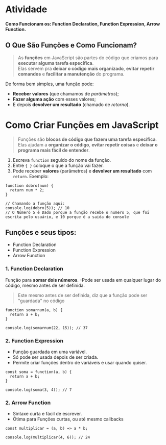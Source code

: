 # Atividade
#### Como Funcionam os: Function Declaration, Function Expression, Arrow Function.
## O Que São Funções e Como Funcionam?
>As **funções** em JavaScript são partes do código que criamos para **executar alguma tarefa específica**.  
Elas servem pra **deixar o código mais organizado**, **evitar repetir comandos** e **facilitar a manutenção** do programa.

De forma bem simples, uma função pode:
- **Receber valores** (que chamamos de *parâmetros*);
- **Fazer alguma ação** com esses valores;
- E depois **devolver um resultado** (chamado de *retorno*).

# Como Criar Funções em JavaScript

>Funções são **blocos de código que fazem uma tarefa específica**.  
Elas ajudam a **organizar o código**, **evitar repetir coisas** e **deixar o programa mais fácil de entender**.
1. Escreva `function` seguido do nome da função.  
2. Entre `{ }` coloque o que a função vai fazer.  
3. Pode receber **valores** (parâmetros) e **devolver um resultado** com `return`.
Exemplo:
```
function dobro(num) {
  return num * 2;
}

// Chamando a função aqui:
console.log(dobro(5)); // 10
// O Número 5 é Dado porque a função recebe o numero 5, que foi escrita pelo usuário, e 10 porque é a saida do console
```

## Funções e seus tipos:
- Function Declaration
- Function Expression
- Arrow Function
### 1. Function Declaration
Função para **somar dois números**.
-Pode ser usada em qualquer lugar do código, mesmo antes de ser definida.
> Este mesmo antes de ser definida, diz que a função pode ser "guardada" no código

```
function somarnum(a, b) {
  return a + b;
}

console.log(somarnum(22, 15)); // 37
```

### 2. Function Expression
- Função guardada em uma variável.
- Só pode ser usada depois de ser criada.
- Permite criar funções dentro de variáveis e usar quando quiser.
```
const soma = function(a, b) {
  return a + b;
}

console.log(soma(3, 4)); // 7
```
### 2. Arrow Function
- Sintaxe curta e fácil de escrever.
- Ótima para Funções curtas, ou até mesmo callbacks
```
const multiplicar = (a, b) => a * b;

console.log(multiplicar(4, 6)); // 24
```
